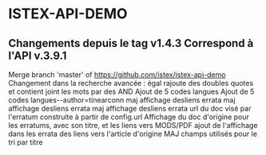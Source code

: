ISTEX-API-DEMO
=============
Changements depuis le tag v1.4.3
Correspond à l'API v.3.9.1
-------------
 Merge branch 'master' of https://github.com/istex/istex-api-demo
Changement dans la recherche avancée : égal rajoute des doubles quotes et contient joint les mots par des AND
Ajout de 5 codes langues
Ajout de 5 codes langues--author=tinearconn
maj affichage desliens errata
maj affichage desliens errata
maj affichage desliens errata
url du doc visé par l'erratum construite à partir de config.url
Affichage du doc d'origine pour les erratums, avec son titre, et les liens vers MODS/PDF
ajout de l'affichage dans les errata des liens vers l'article d'origine
MAJ champs utilisés pour le tri par titre

